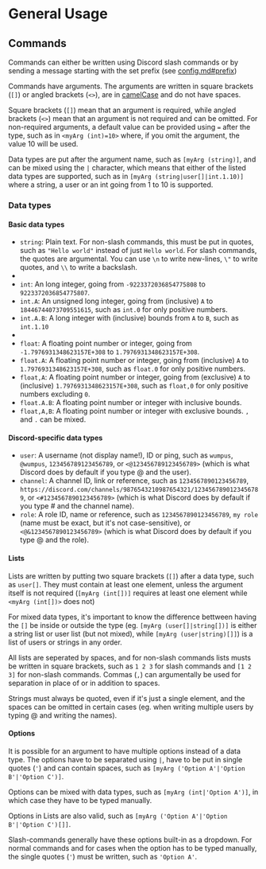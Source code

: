# General Usage

## Commands

Commands can either be written using Discord slash commands or by sending a message starting with the set prefix (see [config.md#prefix](./Commands/config.md#prefix))

Commands have arguments. The arguments are written in square brackets (`[]`) or angled brackets (`<>`), are in [camelCase](https://en.wikipedia.org/wiki/Camel_case) and do not have spaces.  

Square brackets (`[]`) mean that an argument is required, while angled brackets (`<>`) mean that an argument is not required and can be omitted. For non-required arguments, a default value can be provided using `=` after the type, such as in `<myArg (int)=10>` where, if you omit the argument, the value 10 will be used.

Data types are put after the argument name, such as `[myArg (string)]`, and can be mixed using the `|` character, which means that either of the listed data types are supported, such as in `[myArg (string|user[]|int.1.10)]` where a string, a user or an int going from 1 to 10 is supported.

### Data types

#### Basic data types

- `string`: Plain text. For non-slash commands, this must be put in quotes, such as `"Hello world"` instead of just `Hello world`. For slash commands, the quotes are argumental. You can use `\n` to write new-lines, `\"` to write quotes, and `\\` to write a backslash. 
-
- `int`: An long integer, going from `-9223372036854775808` to `9223372036854775807`.
- `int.A`: An unsigned long integer, going from (inclusive) `A` to `18446744073709551615`, such as `int.0` for only positive numbers.
- `int.A.B`: A long integer with (inclusive) bounds from `A` to `B`, such as `int.1.10`
- 
- `float`: A floating point number or integer, going from `-1.7976931348623157E+308` to `1.7976931348623157E+308`.
- `float.A`: A floating point number or integer, going from (inclusive) `A` to `1.7976931348623157E+308`, such as `float.0` for only positive numbers.
- `float,A`: A floating point number or integer, going from (exclusive) `A` to (inclusive) `1.7976931348623157E+308`, such as `float,0` for only positive numbers excluding `0`.
- `float.A.B`: A floating point number or integer with inclusive bounds. 
- `float,A,B`: A floating point number or integer with exclusive bounds. `,` and `.` can be mixed.

#### Discord-specific data types

- `user`: A username (not display name!), ID or ping, such as `wumpus`, `@wumpus`, `123456789123456789`, or `<@123456789123456789>` (which is what Discord does by default if you type @ and the user).
- `channel`: A channel ID, link or reference, such as `1234567890123456789`, `https://discord.com/channels/9876543210987654321/1234567890123456789`, or `<#1234567890123456789>` (which is what Discord does by default if you type # and the channel name).
- `role`: A role ID, name or reference, such as `1234567890123456789`, `my role` (name must be exact, but it's not case-sensitive), or `<@&1234567890123456789>` (which is what Discord does by default if you type @ and the role).

#### Lists

Lists are written by putting two square brackets (`[]`) after a data type, such as `user[]`. They must contain at least one element, unless the argument itself is not required (`[myArg (int[])]` requires at least one element while `<myArg (int[])>` does not)

For mixed data types, it's important to know the difference bettween having the `[]` be inside or outside the type (eg. `[myArg (user[]|string[])]` is either a string list or user list (but not mixed), while `[myArg (user|string)[]]`) is a list of users or strings in any order.

All lists are seperated by spaces, and for non-slash commands lists musts be written in square brackets, such as `1 2 3` for slash commands and `[1 2 3]` for non-slash commands. Commas (`,`) can argumentally be used for separation in place of or in addition to spaces. 

Strings must always be quoted, even if it's just a single element, and the spaces can be omitted in certain cases (eg. when writing multiple users by typing @ and writing the names).

#### Options

It is possible for an argument to have multiple options instead of a data type. The options have to be separated using `|`, have to be put in single quotes (`'`) and can contain spaces, such as `[myArg ('Option A'|'Option B'|'Option C')]`. 

Options can be mixed with data types, such as `[myArg (int|'Option A')]`, in which case they have to be typed manually. 

Options in Lists are also valid, such as `[myArg ('Option A'|'Option B'|'Option C')[]]`. 

Slash-commands generally have these options built-in as a dropdown. For normal commands and for cases when the option has to be typed manually, the single quotes (`'`) must be written, such as `'Option A'`. 

